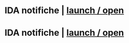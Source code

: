 # IDA notifiche | [launch / open](http://ccristiano22/ida-inclusive-digital-assistant.io/prototipi/IDAnotifiche)

# IDA notifiche | [launch / open](http://github.com/ccristiano22/ida-inclusive-digital-assistant.io/edit/master/prototipi/IDAnotifiche)
